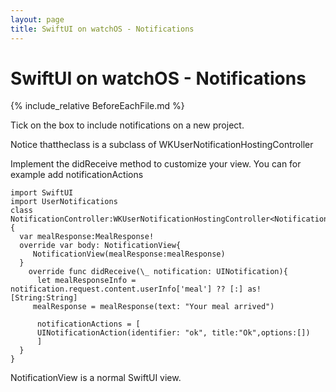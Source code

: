 ```yaml
---
layout: page
title: SwiftUI on watchOS - Notifications
---
```

# SwiftUI on watchOS - Notifications

{% include_relative BeforeEachFile.md %}

Tick on the box to include notifications on a new project.

Notice thattheclass is a subclass of WKUserNotificationHostingController<NotificationView>

Implement the didReceive method to customize your view.
You can for example add notificationActions

```
import SwiftUI
import UserNotifications
class NotificationController:WKUserNotificationHostingController<NotificationView>{
  var mealResponse:MealResponse!
  override var body: NotificationView{
     NotificationView(mealResponse:mealResponse)
  }
    override func didReceive(\_ notification: UINotification){
      let mealResponseInfo = notification.request.content.userInfo['meal'] ?? [:] as! [String:String]
     mealResponse = mealResponse(text: "Your meal arrived")

      notificationActions = [
      UINotificationAction(identifier: "ok", title:"Ok",options:[])
      ]
  }
}
```

NotificationView is a normal SwiftUI view.
